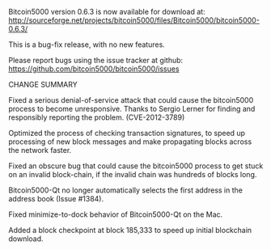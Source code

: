 Bitcoin5000 version 0.6.3 is now available for download at:
  http://sourceforge.net/projects/bitcoin5000/files/Bitcoin5000/bitcoin5000-0.6.3/

This is a bug-fix release, with no new features.

Please report bugs using the issue tracker at github:
  https://github.com/bitcoin5000/bitcoin5000/issues

CHANGE SUMMARY

Fixed a serious denial-of-service attack that could cause the
bitcoin5000 process to become unresponsive. Thanks to Sergio Lerner
for finding and responsibly reporting the problem. (CVE-2012-3789)

Optimized the process of checking transaction signatures, to
speed up processing of new block messages and make propagating
blocks across the network faster.

Fixed an obscure bug that could cause the bitcoin5000 process to get
stuck on an invalid block-chain, if the invalid chain was
hundreds of blocks long.

Bitcoin5000-Qt no longer automatically selects the first address
in the address book (Issue #1384).

Fixed minimize-to-dock behavior of Bitcoin5000-Qt on the Mac.

Added a block checkpoint at block 185,333 to speed up initial
blockchain download.
